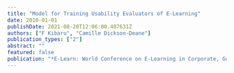 ```yaml
---
title: "Model for Training Usability Evaluators of E-Learning"
date: 2010-01-01
publishDate: 2021-08-20T12:06:00.487631Z
authors: ["F Kibaru", "Camille Dickson-Deane"]
publication_types: ["2"]
abstract: ""
featured: false
publication: "*E-Learn: World Conference on E-Learning in Corporate, Government, Healthcare łdots*"
---
```


